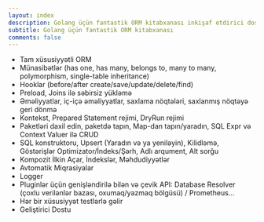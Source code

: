 ```yaml
---
layout: index
description: Golang üçün fantastik ORM kitabxanası inkişaf etdirici dostu olmağı hədəfləyir.
subtitle: Golang üçün fantastik ORM kitabxanası
comments: false
---
```


* <i class="fa fa-rocket" aria-hidden="true"></i> Tam xüsusiyyətli ORM
* <i class="fa fa-rocket" aria-hidden="true"></i> Münasibətlər (has one, has many, belongs to, many to many, polymorphism, single-table inheritance)
* <i class="fa fa-rocket" aria-hidden="true"></i> Hooklar (before/after create/save/update/delete/find)
* <i class="fa fa-rocket" aria-hidden="true"></i> Preload, Joins ilə səbirsiz yükləmə
* <i class="fa fa-rocket" aria-hidden="true"></i> Əməliyyatlar, iç-içə əməliyyatlar, saxlama nöqtələri, saxlanmış nöqtəyə geri dönmə
* <i class="fa fa-rocket" aria-hidden="true"></i> Kontekst, Prepared Statement rejimi, DryRun rejimi
* <i class="fa fa-rocket" aria-hidden="true"></i> Paketləri daxil edin, paketdə tapın, Map-dan tapın/yaradın,  SQL Expr və Context Valuer ilə CRUD
* <i class="fa fa-rocket" aria-hidden="true"></i> SQL konstruktoru, Upsert (Yaradın və ya yeniləyin), Kilidləmə, Göstərişlər Optimizator/İndeks/Şərh, Adlı arqument, Alt sorğu
* <i class="fa fa-rocket" aria-hidden="true"></i> Kompozit İlkin Açar, İndekslər, Məhdudiyyətlər
* <i class="fa fa-rocket" aria-hidden="true"></i> Avtomatik Miqrasiyalar
* <i class="fa fa-rocket" aria-hidden="true"></i> Logger
* <i class="fa fa-rocket" aria-hidden="true"></i> Pluginlər üçün genişləndirilə bilən və çevik API: Database Resolver (çoxlu verilənlər bazası, oxumaq/yazmaq bölgüsü) / Prometheus...
* <i class="fa fa-rocket" aria-hidden="true"></i> Hər bir xüsusiyyət testlərlə gəlir
* <i class="fa fa-rocket" aria-hidden="true"></i> Geliştirici Dostu

